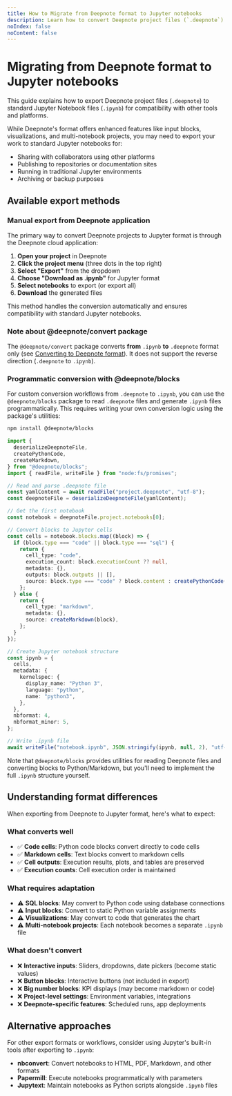 ```yaml
---
title: How to Migrate from Deepnote format to Jupyter notebooks
description: Learn how to convert Deepnote project files (`.deepnote`) back to standard Jupyter Notebook files (`.ipynb`) for use with other tools and platforms.
noIndex: false
noContent: false
---
```


# Migrating from Deepnote format to Jupyter notebooks

This guide explains how to export Deepnote project files (`.deepnote`) to standard Jupyter Notebook files (`.ipynb`) for compatibility with other tools and platforms.

While Deepnote's format offers enhanced features like input blocks, visualizations, and multi-notebook projects, you may need to export your work to standard Jupyter notebooks for:

- Sharing with collaborators using other platforms
- Publishing to repositories or documentation sites
- Running in traditional Jupyter environments
- Archiving or backup purposes

## Available export methods

### Manual export from Deepnote application

The primary way to convert Deepnote projects to Jupyter format is through the Deepnote cloud application:

1. **Open your project** in Deepnote
2. **Click the project menu** (three dots in the top right)
3. **Select "Export"** from the dropdown
4. **Choose "Download as .ipynb"** for Jupyter format
5. **Select notebooks** to export (or export all)
6. **Download** the generated files

This method handles the conversion automatically and ensures compatibility with standard Jupyter notebooks.

### Note about @deepnote/convert package

The `@deepnote/convert` package converts **from** `.ipynb` **to** `.deepnote` format only (see [Converting to Deepnote format](https://deepnote.com/docs/converting-notebooks)). It does not support the reverse direction (`.deepnote` to `.ipynb`).

### Programmatic conversion with @deepnote/blocks

For custom conversion workflows from `.deepnote` to `.ipynb`, you can use the `@deepnote/blocks` package to read `.deepnote` files and generate `.ipynb` files programmatically. This requires writing your own conversion logic using the package's utilities:

```bash
npm install @deepnote/blocks
```

```typescript
import {
  deserializeDeepnoteFile,
  createPythonCode,
  createMarkdown,
} from "@deepnote/blocks";
import { readFile, writeFile } from "node:fs/promises";

// Read and parse .deepnote file
const yamlContent = await readFile("project.deepnote", "utf-8");
const deepnoteFile = deserializeDeepnoteFile(yamlContent);

// Get the first notebook
const notebook = deepnoteFile.project.notebooks[0];

// Convert blocks to Jupyter cells
const cells = notebook.blocks.map((block) => {
  if (block.type === "code" || block.type === "sql") {
    return {
      cell_type: "code",
      execution_count: block.executionCount ?? null,
      metadata: {},
      outputs: block.outputs || [],
      source: block.type === "code" ? block.content : createPythonCode(block),
    };
  } else {
    return {
      cell_type: "markdown",
      metadata: {},
      source: createMarkdown(block),
    };
  }
});

// Create Jupyter notebook structure
const ipynb = {
  cells,
  metadata: {
    kernelspec: {
      display_name: "Python 3",
      language: "python",
      name: "python3",
    },
  },
  nbformat: 4,
  nbformat_minor: 5,
};

// Write .ipynb file
await writeFile("notebook.ipynb", JSON.stringify(ipynb, null, 2), "utf-8");
```

Note that `@deepnote/blocks` provides utilities for reading Deepnote files and converting blocks to Python/Markdown, but you'll need to implement the full `.ipynb` structure yourself.

## Understanding format differences

When exporting from Deepnote to Jupyter format, here's what to expect:

### What converts well

- ✅ **Code cells**: Python code blocks convert directly to code cells
- ✅ **Markdown cells**: Text blocks convert to markdown cells
- ✅ **Cell outputs**: Execution results, plots, and tables are preserved
- ✅ **Execution counts**: Cell execution order is maintained

### What requires adaptation

- ⚠️ **SQL blocks**: May convert to Python code using database connections
- ⚠️ **Input blocks**: Convert to static Python variable assignments
- ⚠️ **Visualizations**: May convert to code that generates the chart
- ⚠️ **Multi-notebook projects**: Each notebook becomes a separate `.ipynb` file

### What doesn't convert

- ❌ **Interactive inputs**: Sliders, dropdowns, date pickers (become static values)
- ❌ **Button blocks**: Interactive buttons (not included in export)
- ❌ **Big number blocks**: KPI displays (may become markdown or code)
- ❌ **Project-level settings**: Environment variables, integrations
- ❌ **Deepnote-specific features**: Scheduled runs, app deployments

## Alternative approaches

For other export formats or workflows, consider using Jupyter's built-in tools after exporting to `.ipynb`:

- **nbconvert**: Convert notebooks to HTML, PDF, Markdown, and other formats
- **Papermill**: Execute notebooks programmatically with parameters
- **Jupytext**: Maintain notebooks as Python scripts alongside `.ipynb` files
